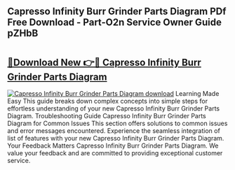 ## Capresso Infinity Burr Grinder Parts Diagram PDf Free Download - Part-O2n Service Owner Guide pZHbB

# <h2><a href="http://dftfn08.blite.top/?on=Capresso+Infinity+Burr+Grinder+Parts+Diagram">🔗Download New 👉🔴 Capresso Infinity Burr Grinder Parts Diagram</a></h2>

[![Capresso Infinity Burr Grinder Parts Diagram download](https://i.imgur.com/lujVjoI.png)](http://dftfn08.blite.top/?on=Capresso+Infinity+Burr+Grinder+Parts+Diagram)
Learning Made Easy This guide breaks down complex concepts into simple steps for effortless understanding of your new Capresso Infinity Burr Grinder Parts Diagram. Troubleshooting Guide Capresso Infinity Burr Grinder Parts Diagram for Common Issues This section offers solutions to common issues and error messages encountered. Experience the seamless integration of list of features with your new Capresso Infinity Burr Grinder Parts Diagram. Your Feedback Matters Capresso Infinity Burr Grinder Parts Diagram. We value your feedback and are committed to providing exceptional customer service.
